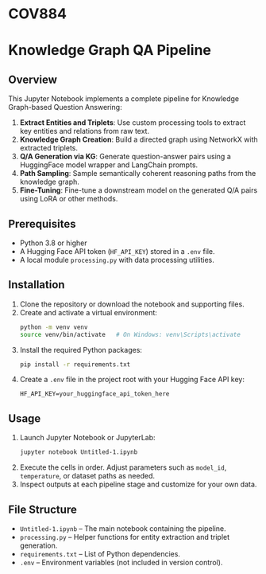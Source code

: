 # COV884

# Knowledge Graph QA Pipeline

## Overview

This Jupyter Notebook implements a complete pipeline for Knowledge Graph-based Question Answering:

1. **Extract Entities and Triplets**: Use custom processing tools to extract key entities and relations from raw text.
2. **Knowledge Graph Creation**: Build a directed graph using NetworkX with extracted triplets.
3. **Q/A Generation via KG**: Generate question-answer pairs using a HuggingFace model wrapper and LangChain prompts.
4. **Path Sampling**: Sample semantically coherent reasoning paths from the knowledge graph.
5. **Fine-Tuning**: Fine-tune a downstream model on the generated Q/A pairs using LoRA or other methods.

## Prerequisites

- Python 3.8 or higher
- A Hugging Face API token (`HF_API_KEY`) stored in a `.env` file.
- A local module `processing.py` with data processing utilities.

## Installation

1. Clone the repository or download the notebook and supporting files.
2. Create and activate a virtual environment:
   ```bash
   python -m venv venv
   source venv/bin/activate   # On Windows: venv\Scripts\activate
   ```
3. Install the required Python packages:
   ```bash
   pip install -r requirements.txt
   ```
4. Create a `.env` file in the project root with your Hugging Face API key:
   ```
   HF_API_KEY=your_huggingface_api_token_here
   ```

## Usage

1. Launch Jupyter Notebook or JupyterLab:
   ```bash
   jupyter notebook Untitled-1.ipynb
   ```
2. Execute the cells in order. Adjust parameters such as `model_id`, `temperature`, or dataset paths as needed.
3. Inspect outputs at each pipeline stage and customize for your own data.

## File Structure

- `Untitled-1.ipynb` – The main notebook containing the pipeline.
- `processing.py` – Helper functions for entity extraction and triplet generation.
- `requirements.txt` – List of Python dependencies.
- `.env` – Environment variables (not included in version control).


